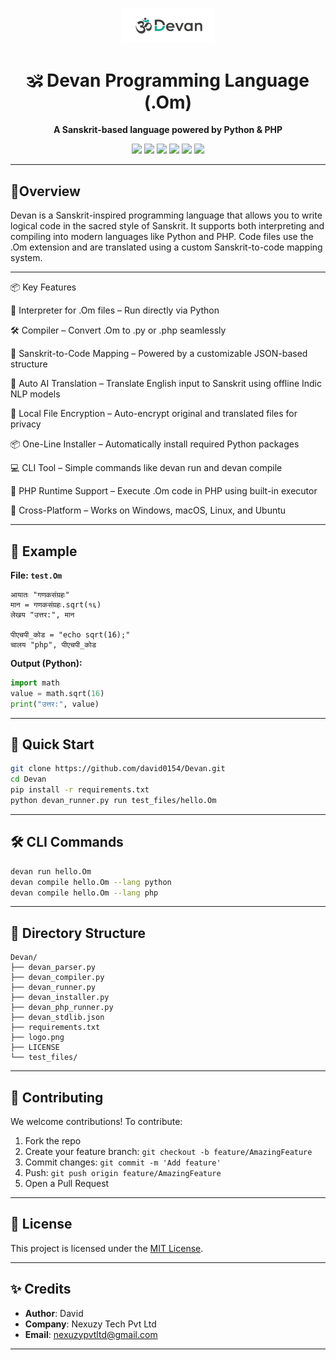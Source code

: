 <p align="center">
  <img src="logo.png" alt="Devan Logo" width="150"/>
</p>

<h1 align="center">🕉️ Devan Programming Language (.Om)</h1>

<p align="center">
  <b>A Sanskrit-based language powered by Python & PHP</b><br/>
  <a href="https://github.com/david0154/Devan"><p align="center">
  <a href="#"><img src="https://img.shields.io/badge/status-active-brightgreen.svg"></a>
  <a href="#"><img src="https://img.shields.io/badge/license-MIT-blue.svg"></a>
  <a href="#"><img src="https://img.shields.io/badge/language-Python%20%7C%20PHP-yellow.svg"></a>
  <a href="#"><img src="https://img.shields.io/badge/filetype-.Om-lightgrey.svg"></a>
  <a href="#"><img src="https://img.shields.io/badge/style-Sanskrit-orange.svg"></a>
  <a href="#"><img src="https://img.shields.io/badge/platform-Windows%20|%20Linux%20|%20Mac-informational.svg"></a>
  </p>

---

## 🔹Overview

Devan is a Sanskrit-inspired programming language that allows you to write logical code in the sacred style of Sanskrit. It supports both interpreting and compiling into modern languages like Python and PHP. Code files use the .Om extension and are translated using a custom Sanskrit-to-code mapping system.


---

📦 Key Features

🧠 Interpreter for .Om files – Run directly via Python

🛠 Compiler – Convert .Om to .py or .php seamlessly

📜 Sanskrit-to-Code Mapping – Powered by a customizable JSON-based structure

🔄 Auto AI Translation – Translate English input to Sanskrit using offline Indic NLP models

🔐 Local File Encryption – Auto-encrypt original and translated files for privacy

📦 One-Line Installer – Automatically install required Python packages

💻 CLI Tool – Simple commands like devan run and devan compile

🧰 PHP Runtime Support – Execute .Om code in PHP using built-in executor

🧱 Cross-Platform – Works on Windows, macOS, Linux, and Ubuntu



---

## 🧪 Example

**File: `test.Om`**

```sanskrit
आयातः "गणकसंग्रहः"
मान = गणकसंग्रहः.sqrt(१६)
लेखय "उत्तर:", मान

पीएचपी_कोड = "echo sqrt(16);"
चालय "php", पीएचपी_कोड
```

**Output (Python):**

```python
import math
value = math.sqrt(16)
print("उत्तर:", value)
```

---

## 🚀 Quick Start

```bash
git clone https://github.com/david0154/Devan.git
cd Devan
pip install -r requirements.txt
python devan_runner.py run test_files/hello.Om
```

---

## 🛠️ CLI Commands

```bash
devan run hello.Om
devan compile hello.Om --lang python
devan compile hello.Om --lang php
```

---

## 📁 Directory Structure

```
Devan/
├── devan_parser.py
├── devan_compiler.py
├── devan_runner.py
├── devan_installer.py
├── devan_php_runner.py
├── devan_stdlib.json
├── requirements.txt
├── logo.png
├── LICENSE
└── test_files/
```

---

## 🤝 Contributing

We welcome contributions! To contribute:

1. Fork the repo
2. Create your feature branch: `git checkout -b feature/AmazingFeature`
3. Commit changes: `git commit -m 'Add feature'`
4. Push: `git push origin feature/AmazingFeature`
5. Open a Pull Request

---

## 📜 License

This project is licensed under the [MIT License](./LICENSE).

---

## ✨ Credits

- **Author**: David  
- **Company**: Nexuzy Tech Pvt Ltd  
- **Email**: nexuzypvtltd@gmail.com

---
